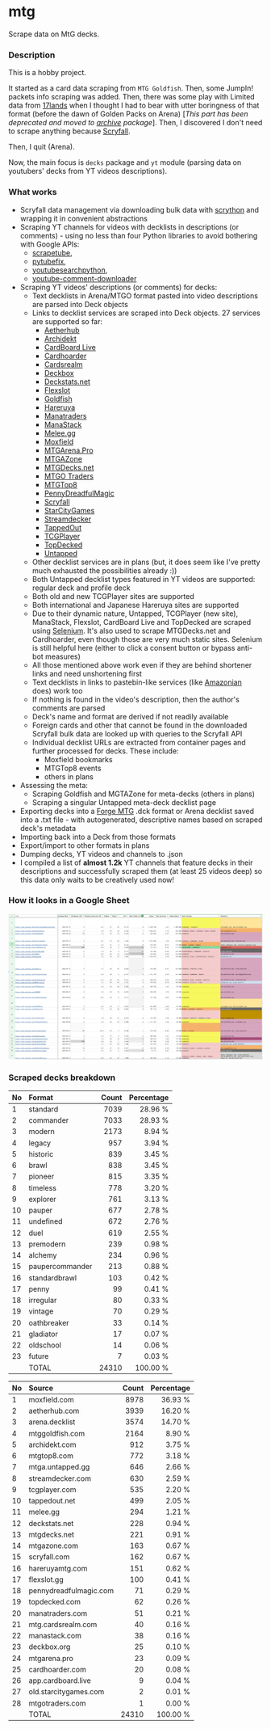 # mtg
Scrape data on MtG decks.

### Description

This is a hobby project.

It started as a card data scraping from `MTG Goldfish`. Then, some JumpIn! packets info scraping 
was added. Then, there was some play with Limited data from [17lands](https://www.17lands.com) when 
I thought I had to bear with utter boringness of that format (before the dawn of Golden Packs on 
Arena) [_This part has been deprecated and moved to [archive](https://github.com/z33kz33k/mtg/tree/2d5eb0c758953d38ac51840ed3e49c2c25b4fe91/mtgcards/archive) package_]. Then, I discovered I 
don't need to scrape anything because [Scryfall](https://scryfall.com).

Then, I quit (Arena).

Now, the main focus is `decks` package and `yt` module (parsing data on youtubers' decks from YT videos 
descriptions).

### What works

* Scryfall data management via downloading bulk data with 
  [scrython](https://github.com/NandaScott/Scrython) and wrapping it in convenient abstractions
* Scraping YT channels for videos with decklists in descriptions (or comments) - using no less than 
  four Python libraries to avoid bothering with Google APIs: 
    * [scrapetube](https://github.com/dermasmid/scrapetube),
    * [pytubefix](https://github.com/JuanBindez/pytubefix),
    * [youtubesearchpython](https://github.com/alexmercerind/youtube-search-python), 
    * [youtube-comment-downloader](https://github.com/egbertbouman/youtube-comment-downloader) 
* Scraping YT videos' descriptions (or comments) for decks:    
    * Text decklists in Arena/MTGO format pasted into video descriptions are parsed into Deck objects
    * Links to decklist services are scraped into Deck objects. 27 services are supported so far:
        * [Aetherhub](https://aetherhub.com)
        * [Archidekt](https://archidekt.com)
        * [CardBoard Live](https://cardboard.live)
        * [Cardhoarder](https://www.cardhoarder.com)
        * [Cardsrealm](https://mtg.cardsrealm.com/en-us/)
        * [Deckbox](https://deckbox.org)
        * [Deckstats.net](https://deckstats.net)
        * [Flexslot](https://flexslot.gg)
        * [Goldfish](https://www.mtggoldfish.com)
        * [Hareruya](https://www.hareruyamtg.com/en/)
        * [Manatraders](https://www.manatraders.com)
        * [ManaStack](https://manastack.com/home)
        * [Melee.gg](https://melee.gg)
        * [Moxfield](https://www.moxfield.com)
        * [MTGArena.Pro](https://mtgarena.pro)
        * [MTGAZone](https://mtgazone.com)
        * [MTGDecks.net](https://mtgdecks.net)
        * [MTGO Traders](https://www.mtgotraders.com/store/index.html)
        * [MTGTop8](https://mtgtop8.com/index)
        * [PennyDreadfulMagic](https://pennydreadfulmagic.com)
        * [Scryfall](https://scryfall.com)
        * [StarCityGames](https://starcitygames.com)
        * [Streamdecker](https://www.streamdecker.com/landing)
        * [TappedOut](https://tappedout.net)
        * [TCGPlayer](https://infinite.tcgplayer.com)
        * [TopDecked](https://www.topdecked.com)
        * [Untapped](https://mtga.untapped.gg) 
    * Other decklist services are in plans (but, it does seem like I've pretty much exhausted the 
      possibilities already :))
    * Both Untapped decklist types featured in YT videos are supported: regular deck and profile deck
    * Both old and new TCGPlayer sites are supported
    * Both international and Japanese Hareruya sites are supported 
    * Due to their dynamic nature, Untapped, TCGPlayer (new site), ManaStack, Flexslot, CardBoard Live 
      and TopDecked are scraped using [Selenium](https://github.com/SeleniumHQ/Selenium). It's also used to scrape MTGDecks.net and 
      Cardhoarder, even though those are very much static sites. Selenium is still helpful here 
      (either to click a consent button or bypass anti-bot measures)
    * All those mentioned above work even if they are behind shortener links and need unshortening first
    * Text decklists in links to pastebin-like services (like [Amazonian](https://www.youtube.com/@Amazonian) does) work too
    * If nothing is found in the video's description, then the author's comments are parsed
    * Deck's name and format are derived if not readily available
    * Foreign cards and other that cannot be found in the downloaded Scryfall bulk data are looked 
      up with queries to the Scryfall API
    * Individual decklist URLs are extracted from container pages and further processed for decks. 
      These include:
        * Moxfield bookmarks
        * MTGTop8 events
        * others in plans
* Assessing the meta:
    * Scraping Goldfish and MGTAZone for meta-decks (others in plans)
    * Scraping a singular Untapped meta-deck decklist page
* Exporting decks into a [Forge MTG](https://github.com/Card-Forge/forge) .dck format or Arena 
  decklist saved into a .txt file - with autogenerated, descriptive names based on scraped deck's 
  metadata
* Importing back into a Deck from those formats
* Export/import to other formats in plans
* Dumping decks, YT videos and channels to .json
* I compiled a list of **almost 1.2k** YT channels that feature decks in their descriptions and successfully 
  scraped them (at least 25 videos deep) so this data only waits to be creatively used now!

### How it looks in a Google Sheet
![Most popular channels](assets/channels.jpg)

### Scraped decks breakdown
| No | Format | Count | Percentage |
|:---|:-----|------:|-----------:|
| 1  | standard        | 7039 |    28.96 % |
| 2  | commander       | 7033 |    28.93 % |
| 3  | modern          | 2173 |     8.94 % |
| 4  | legacy          |  957 |     3.94 % |
| 5  | historic        |  839 |     3.45 % |
| 6  | brawl           |  838 |     3.45 % |
| 7  | pioneer         |  815 |     3.35 % |
| 8  | timeless        |  778 |     3.20 % |
| 9  | explorer        |  761 |     3.13 % |
| 10 | pauper          |  677 |     2.78 % |
| 11 | undefined       |  672 |     2.76 % |
| 12 | duel            |  619 |     2.55 % |
| 13 | premodern       |  239 |     0.98 % |
| 14 | alchemy         |  234 |     0.96 % |
| 15 | paupercommander |  213 |     0.88 % |
| 16 | standardbrawl   |  103 |     0.42 % |
| 17 | penny           |   99 |     0.41 % |
| 18 | irregular       |   80 |     0.33 % |
| 19 | vintage         |   70 |     0.29 % |
| 20 | oathbreaker     |   33 |     0.14 % |
| 21 | gladiator       |   17 |     0.07 % |
| 22 | oldschool       |   14 |     0.06 % |
| 23 | future          |    7 |     0.03 % |
|  | TOTAL           | 24310 | 100.00 %|

| No | Source | Count | Percentage |
|:---|:-----|------:|-----------:|
| 1  | moxfield.com           | 8978 |    36.93 % |
| 2  | aetherhub.com          | 3939 |    16.20 % |
| 3  | arena.decklist         | 3574 |    14.70 % |
| 4  | mtggoldfish.com        | 2164 |     8.90 % |
| 5  | archidekt.com          |  912 |     3.75 % |
| 6  | mtgtop8.com            |  772 |     3.18 % |
| 7  | mtga.untapped.gg       |  646 |     2.66 % |
| 8  | streamdecker.com       |  630 |     2.59 % |
| 9  | tcgplayer.com          |  535 |     2.20 % |
| 10 | tappedout.net          |  499 |     2.05 % |
| 11 | melee.gg               |  294 |     1.21 % |
| 12 | deckstats.net          |  228 |     0.94 % |
| 13 | mtgdecks.net           |  221 |     0.91 % |
| 14 | mtgazone.com           |  163 |     0.67 % |
| 15 | scryfall.com           |  162 |     0.67 % |
| 16 | hareruyamtg.com        |  151 |     0.62 % |
| 17 | flexslot.gg            |  100 |     0.41 % |
| 18 | pennydreadfulmagic.com |   71 |     0.29 % |
| 19 | topdecked.com          |   62 |     0.26 % |
| 20 | manatraders.com        |   51 |     0.21 % |
| 21 | mtg.cardsrealm.com     |   40 |     0.16 % |
| 22 | manastack.com          |   38 |     0.16 % |
| 23 | deckbox.org            |   25 |     0.10 % |
| 24 | mtgarena.pro           |   23 |     0.09 % |
| 25 | cardhoarder.com        |   20 |     0.08 % |
| 26 | app.cardboard.live     |    9 |     0.04 % |
| 27 | old.starcitygames.com  |    2 |     0.01 % |
| 28 | mtgotraders.com        |    1 |     0.00 % |
|  | TOTAL                  | 24310 | 100.00 %|
